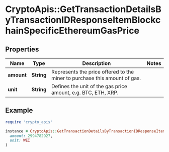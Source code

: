 # CryptoApis::GetTransactionDetailsByTransactionIDResponseItemBlockchainSpecificEthereumGasPrice

## Properties

| Name | Type | Description | Notes |
| ---- | ---- | ----------- | ----- |
| **amount** | **String** | Represents the price offered to the miner to purchase this amount of gas. |  |
| **unit** | **String** | Defines the unit of the gas price amount, e.g. BTC, ETH, XRP. |  |

## Example

```ruby
require 'crypto_apis'

instance = CryptoApis::GetTransactionDetailsByTransactionIDResponseItemBlockchainSpecificEthereumGasPrice.new(
  amount: 2994782927,
  unit: WEI
)
```

